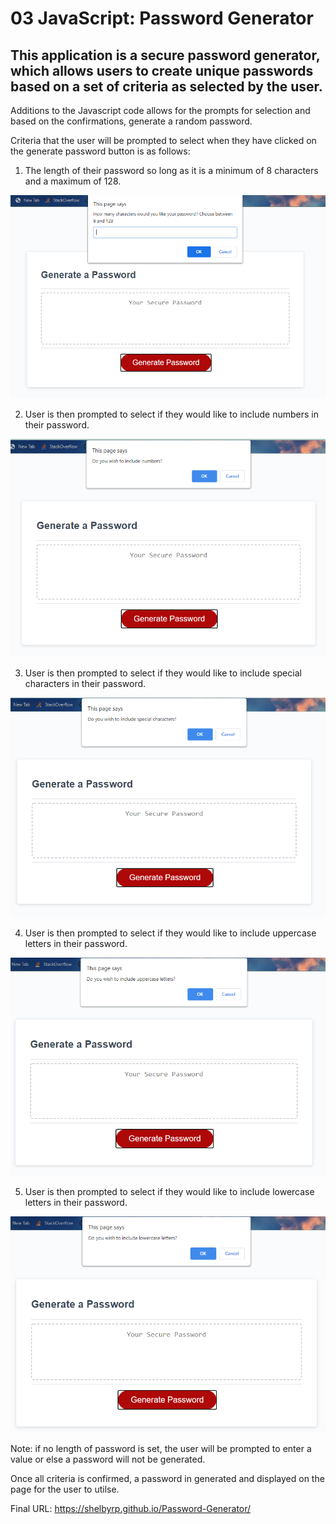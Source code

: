 # 03 JavaScript: Password Generator

## This application is a secure password generator, which allows users to create unique passwords based on a set of criteria as selected by the user.  

Additions to the Javascript code allows for the prompts for selection and based on the confirmations, generate a random password. 

Criteria that the user will be prompted to select when they have clicked on the generate password button is as follows:

1. The length of their password so long as it is a minimum of 8 characters and a maximum of 128.

![choose length prompt](./assets/images/criteria_1.png)

2. User is then prompted to select if they would like to include numbers in their password.

![The Password Generator application displays a choose to include numbers prompt.](./assets/images/criteria_2.png)

3. User is then prompted to select if they would like to include special characters in their password.

![The Password Generator application displays a choose to include special characters prompt.](./assets/images/criteria_3.png)

4. User is then prompted to select if they would like to include uppercase letters in their password.

![The Password Generator application displays a choose to include uppercase letters prompt.](./assets/images/criteria_4.png)

5. User is then prompted to select if they would like to include lowercase letters in their password.

![The Password Generator application displays a choose to include lowercase letters prompt.](./assets/images/criteria_5.png)

Note: if no length of password is set, the user will be prompted to enter a value or else a password will not be generated.

Once all criteria is confirmed, a password in generated and displayed on the page for the user to utilse.


Final URL: https://shelbyrp.github.io/Password-Generator/
